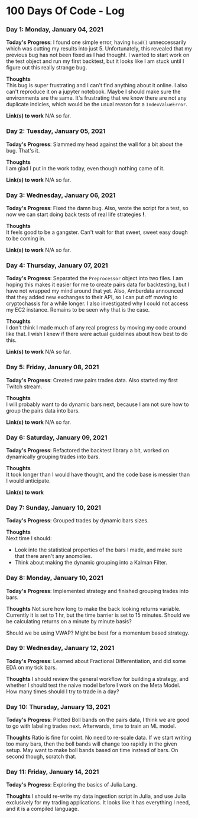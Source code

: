 # 100 Days Of Code - Log

### Day 1: Monday, January 04, 2021

**Today's Progress**: I found one simple error, having `head()` unneccessarily which was cutting my results into just 5.
Unfortunately, this revealed that my previous bug has not been fixed as I had thought.
I wanted to start work on the test object and run my first backtest, but it looks like I am stuck until I figure out this really strange bug.

**Thoughts**   
This bug is super frustrating and I can't find anything about it online. I also can't reproduce it on a jupyter notebook. Maybe I should make sure the environments are the same.
It's frustrating that we know there are not any duplicate indicies, which would be the usual reason for a `IndexValueError`.

**Link(s) to work**
N/A so far.

### Day 2: Tuesday, January 05, 2021

**Today's Progress**: Slammed my head against the wall for a bit about the bug. That's it.

**Thoughts**   
I am glad I put in the work today, even though nothing came of it.

**Link(s) to work**
N/A so far.

### Day 3: Wednesday, January 06, 2021

**Today's Progress**: Fixed the damn bug. Also, wrote the script for a test, so now we can start doing back tests of real life strategies **!**.

**Thoughts**   
It feels good to be a gangster. Can't wait for that sweet, sweet easy dough to be coming in.

**Link(s) to work**
N/A so far.

### Day 4: Thursday, January 07, 2021

**Today's Progress**: Separated the `Preprocessor` object into two files. I am hoping this makes it easier for me to create pairs data for backtesting, but I have not wrapped my mind around that yet.
Also, Amberdata announced that they added new exchanges to their API, so I can put off moving to cryptochassis for a while longer.
I also investigated why I could not access my EC2 instance. Remains to be seen why that is the case.

**Thoughts**   
I don't think I made much of any real progress by moving my code around like that. I wish I knew if there were actual guidelines about how best to do this.

**Link(s) to work**
N/A so far.

### Day 5: Friday, January 08, 2021

**Today's Progress**: Created raw pairs trades data. Also started my first Twitch stream.

**Thoughts**   
I will probably want to do dynamic bars next, because I am not sure how to group the pairs data into bars.

**Link(s) to work**
N/A so far.

### Day 6: Saturday, January 09, 2021

**Today's Progress**: Refactored the backtest library a bit, worked on dynamically grouping trades into bars.

**Thoughts**   
It took longer than I would have thought, and the code base is messier than I would anticipate.

**Link(s) to work**

### Day 7: Sunday, January 10, 2021

**Today's Progress**: Grouped trades by dynamic bars sizes.

**Thoughts**   
Next time I should:
* Look into the statistical properties of the bars I made, and make sure that there aren't any anomolies.
* Think about making the dynamic grouping into a Kalman Filter.

### Day 8: Monday, January 10, 2021

**Today's Progress**: Implemented strategy and finished grouping trades into bars.

**Thoughts** 
Not sure how long to make the back looking returns variable. Currently it is set to 1 hr, but the time barrier is set to 15 minutes.
Should we be calculating returns on a minute by minute basis?

Should we be using VWAP? Might be best for a momentum based strategy.

### Day 9: Wednesday, January 12, 2021

**Today's Progress**: Learned about Fractional Differentiation, and did some EDA on my tick bars.

**Thoughts** 
I should review the general workflow for building a strategy, and whether I should test the naive model before I work on the Meta Model.
How many times should I try to trade in a day?

### Day 10: Thursday, January 13, 2021

**Today's Progress**: Plotted Boll bands on the pairs data, I think we are good to go with labeling trades next. Afterwards, time to train an ML model.

**Thoughts** 
Ratio is fine for coint.
No need to re-scale data.
If we start writing too many bars, then the boll bands will change too rapidly in the given setup. May want to make boll bands based on time instead of bars. On second though, scratch that.

### Day 11: Friday, January 14, 2021

**Today's Progress**: Exploring the basics of Julia Lang.

**Thoughts** 
I should re-write my data ingestion script in Julia, and use Julia exclusively for my trading applications. It looks like it has everything I need, and it is a compiled language.
